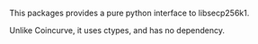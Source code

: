 This packages provides a pure python interface to libsecp256k1.

Unlike Coincurve, it uses ctypes, and has no dependency.



